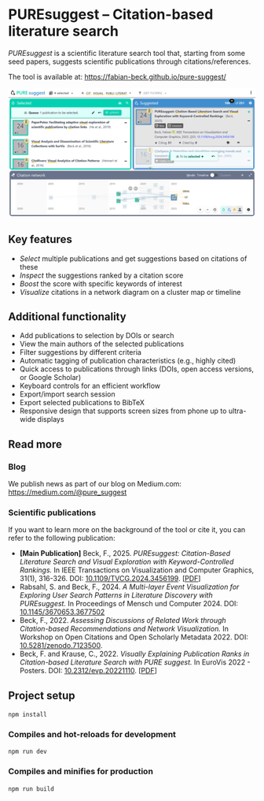 # PUREsuggest – Citation-based literature search

_PUREsuggest_ is a scientific literature search tool that, starting from some seed papers, suggests scientific publications through citations/references.

The tool is available at: https://fabian-beck.github.io/pure-suggest/

![Interface of PUREsuggest](pure_suggest.png)

## Key features

- _Select_ multiple publications and get suggestions based on citations of these
- _Inspect_ the suggestions ranked by a citation score
- _Boost_ the score with specific keywords of interest
- _Visualize_ citations in a network diagram on a cluster map or timeline

## Additional functionality

- Add publications to selection by DOIs or search
- View the main authors of the selected publications
- Filter suggestions by different criteria
- Automatic tagging of publication characteristics (e.g., highly cited)
- Quick access to publications through links (DOIs, open access versions, or Google Scholar)
- Keyboard controls for an efficient workflow
- Export/import search session
- Export selected publications to BibTeX
- Responsive design that supports screen sizes from phone up to ultra-wide displays

## Read more

### Blog

We publish news as part of our blog on Medium.com: https://medium.com/@pure_suggest

### Scientific publications

If you want to learn more on the background of the tool or cite it, you can refer to the following publication:

- **[Main Publication]** Beck, F., 2025. _PUREsuggest: Citation-Based Literature Search and Visual Exploration with Keyword-Controlled Rankings._ In IEEE Transactions on Visualization and Computer Graphics, 31(1), 316-326. DOI: [10.1109/TVCG.2024.3456199](https://doi.org/10.1109/TVCG.2024.3456199). [[PDF](https://arxiv.org/pdf/2408.02508)]
- Rabsahl, S. and Beck, F., 2024. _A Multi-layer Event Visualization for Exploring User Search Patterns in Literature Discovery with PUREsuggest._ In Proceedings of Mensch und Computer 2024. DOI: [10.1145/3670653.3677502](https://doi.org/10.1145/3670653.3677502)
- Beck, F., 2022. _Assessing Discussions of Related Work through Citation-based Recommendations and Network Visualization._ In Workshop on Open Citations and Open Scholarly Metadata 2022. DOI: [10.5281/zenodo.7123500](https://doi.org/10.5281/zenodo.7123500).
- Beck, F. and Krause, C., 2022. _Visually Explaining Publication Ranks in Citation-based Literature Search with PURE suggest._ In EuroVis 2022 - Posters. DOI: [10.2312/evp.20221110](https://diglib.eg.org/handle/10.2312/evp20221110). [[PDF](https://diglib.eg.org/bitstream/handle/10.2312/evp20221110/019-021.pdf)]

## Project setup

```
npm install
```

### Compiles and hot-reloads for development

```
npm run dev
```

### Compiles and minifies for production

```
npm run build
```
